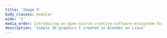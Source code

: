 ```yaml
---
title: 'Image 3'
body_classes: modular
wide: '1'
media_order: introducing-an-open-source-creative-software-ecosystem-for-professional-graphic-design-on-linux-part-2-3.png
description: 'Simple 3D graphics I created in Blender on Linux'
---
```


